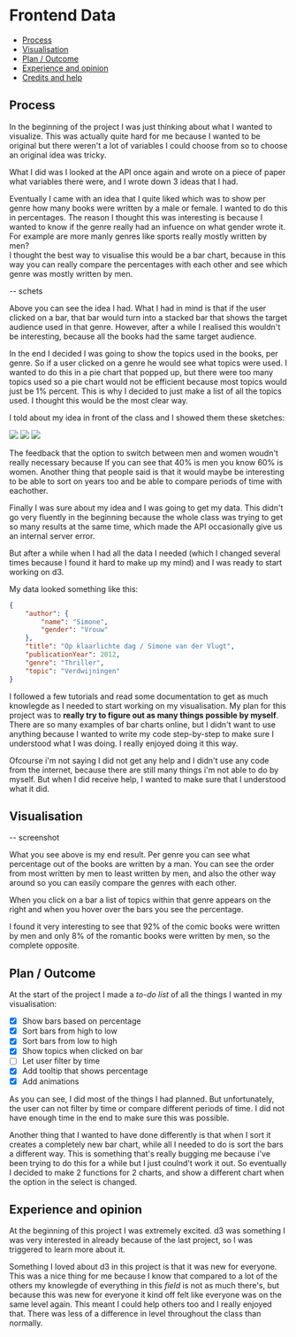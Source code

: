# Frontend Data

- [Process](#process)
- [Visualisation](#visualisation-chart_with_upwards_trend)
- [Plan / Outcome](#whats-next-arrow_right)
- [Experience and opinion](https://github.com/jessiemasonx/frontend-data#experience-and-opinion)
- [Credits and help](#credits-and-help-heartpulseheartpulse)


## Process

In the beginning of the project I was just thinking about what I wanted to visualize. This was actually quite hard for me because I wanted to be original but there weren't a lot of variables I could choose from so to choose an original idea was tricky.

What I did was I looked at the API once again and wrote on a piece of paper what variables there were, and I wrote down 3 ideas that I had.

Eventually I came with an idea that I quite liked which was to show per genre how many books were written by a male or female. I wanted to do this in percentages. The reason I thought this was interesting is because I wanted to know if the genre really had an infuence on what gender wrote it. For example are more manly genres like sports really mostly written by men?   
I thought the best way to visualise this would be a bar chart, because in this way you can really compare the percentages with each other and see which genre was mostly written by men.

-- schets

Above you can see the idea I had. What I had in mind is that if the user clicked on a bar, that bar would turn into a stacked bar that shows the target audience used in that genre. However, after a while I realised this wouldn't be interesting, because all the books had the same target audience.

In the end I decided I was going to show the topics used in the books, per genre. So if a user clicked on a genre he would see what topics were used. I wanted to do this in a pie chart that popped up, but there were too many topics used so a pie chart would not be efficient because most topics would just be 1% percent. This is why I decided to just make a list of all the topics used. I thought this would be the most clear way.

I told about my idea in front of the class and I showed them these sketches:

<img src="https://github.com/jessiemasonx/images/blob/master/Artboard%201%20copy%40.png"></img>
<img src="https://github.com/jessiemasonx/images/blob/master/Artboard%201%20copy%202%40.png"></img>
<img src="https://github.com/jessiemasonx/images/blob/master/Artboard%201%20copy%203%40.png">

The feedback that the option to switch between men and women woudn't really necessary because If you can see that 40% is men you know 60% is women. Another thing that people said is that it would maybe be interesting to be able to sort on years too and be able to compare periods of time with eachother.

Finally I was sure about my idea and I was going to get my data. This didn't go very fluently in the beginning because the whole class was trying to get so many results at the same time, which made the API occasionally give us an internal server error.

But after a while when I had all the data I needed (which I changed several times because I found it hard to make up my mind) and I was ready to start working on d3.

My data looked something like this:

```json
{
    "author": {
        "name": "Simone",
        "gender": "Vrouw"
    },
    "title": "Op klaarlichte dag / Simone van der Vlugt",
    "publicationYear": 2012,
    "genre": "Thriller",
    "topic": "Verdwijningen"
}
```

I followed a few tutorials and read some documentation to get as much knowlegde as I needed to start working on my visualisation. My plan for this project was to __really try to figure out as many things possible by myself__. There are so many examples of bar charts online, but I didn't want to use anything because I wanted to write my code step-by-step to make sure I understood what I was doing. I really enjoyed doing it this way.

Ofcourse i'm not saying I did not get any help and I didn't use any code from the internet, because there are still many things i'm not able to do by myself. But when I did receive help, I wanted to make sure that I understood what it did.


## Visualisation

-- screenshot

What you see above is my end result. Per genre you can see what percentage out of the books are written by a man. You can see the order from most written by men to least written by men, and also the other way around so you can easily compare the genres with each other.

When you click on a bar a list of topics within that genre appears on the right and when you hover over the bars you see the percentage.

I found it very interesting to see that 92% of the comic books were written by men and only 8% of the romantic books were written by men, so the complete opposite.


## Plan / Outcome

At the start of the project I made a *to-do list* of all the things I wanted in my visualisation:

- [x] Show bars based on percentage
- [x] Sort bars from high to low
- [x] Sort bars from low to high
- [x] Show topics when clicked on bar
- [ ] Let user filter by time
- [x] Add tooltip that shows percentage
- [x] Add animations

As you can see, I did most of the things I had planned. But unfortunately, the user can not filter by time or compare different periods of time. I did not have enough time in the end to make sure this was possible.

Another thing that I wanted to have done differently is that when I sort it creates a completely new bar chart, while all I needed to do is sort the bars a different way. This is something that's really bugging me because i've been trying to do this for a while but I just coulnd't work it out. So eventually I decided to make 2 functions for 2 charts, and show a different chart when the option in the select is changed.

## Experience and opinion

At the beginning of this project I was extremely excited. d3 was something I was very interested in already because of the last project, so I was triggered to learn more about it.


Something I loved about d3 in this project is that it was new for everyone. This was a nice thing for me because I know that compared to a lot of the others my knowlegde of everything in this *field* is not as much there's, but because this was new for everyone it kind off felt like everyone was on the same level again. This meant I could help others too and I really enjoyed that. There was less of a difference in level throughout the class than normally.

